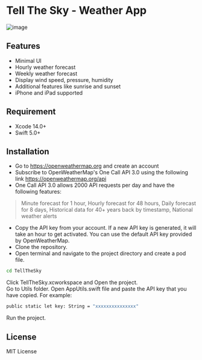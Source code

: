 # Tell The Sky -  Weather App

![image](https://user-images.githubusercontent.com/62532677/204082789-e6ce70d2-b4b1-40fb-aa75-6646933b1b31.png)

## Features

- Minimal UI
- Hourly weather forecast
- Weekly weather forecast
- Display wind speed, pressure, humidity
- Additional features like sunrise and sunset
- iPhone and iPad supported

## Requirement

- Xcode 14.0+
- Swift 5.0+

## Installation

- Go to https://openweathermap.org and create an account 
- Subscribe to OpenWeatherMap's  One Call API 3.0 using the following link https://openweathermap.org/api
- One Call API 3.0 allows 2000 API requests per day and have the following features:
> Minute forecast for 1 hour, 
> Hourly forecast for 48 hours, 
> Daily forecast for 8 days, 
> Historical data for 40+ years back by timestamp, 
> National weather alerts
- Copy the API key from your account. If a new API key is generated, it will take an hour to get activated. You can use the default API key provided by OpenWeatherMap.
- Clone the repository.
- Open terminal and navigate to the project directory and create a pod file.

```sh
cd TellTheSky
```
Click TellTheSky.xcworkspace and Open the project.
<br>
Go to Utils folder. Open AppUtils.swift file and paste the API key that you have copied.
For example:
```sh
public static let key: String = "xxxxxxxxxxxxxxx"
```
Run the project. 
 

## License

MIT License


[//]: # (These are reference links used in the body of this note and get stripped out when the markdown processor does its job. There is no need to format nicely because it shouldn't be seen. Thanks SO - http://stackoverflow.com/questions/4823468/store-comments-in-markdown-syntax)

   [dill]: <https://github.com/joemccann/dillinger>
   [git-repo-url]: <https://github.com/joemccann/dillinger.git>
   [john gruber]: <http://daringfireball.net>
   [df1]: <http://daringfireball.net/projects/markdown/>
   [markdown-it]: <https://github.com/markdown-it/markdown-it>
   [Ace Editor]: <http://ace.ajax.org>
   [node.js]: <http://nodejs.org>
   [Twitter Bootstrap]: <http://twitter.github.com/bootstrap/>
   [jQuery]: <http://jquery.com>
   [@tjholowaychuk]: <http://twitter.com/tjholowaychuk>
   [express]: <http://expressjs.com>
   [AngularJS]: <http://angularjs.org>
   [Gulp]: <http://gulpjs.com>

   [PlDb]: <https://github.com/joemccann/dillinger/tree/master/plugins/dropbox/README.md>
   [PlGh]: <https://github.com/joemccann/dillinger/tree/master/plugins/github/README.md>
   [PlGd]: <https://github.com/joemccann/dillinger/tree/master/plugins/googledrive/README.md>
   [PlOd]: <https://github.com/joemccann/dillinger/tree/master/plugins/onedrive/README.md>
   [PlMe]: <https://github.com/joemccann/dillinger/tree/master/plugins/medium/README.md>
   [PlGa]: <https://github.com/RahulHP/dillinger/blob/master/plugins/googleanalytics/README.md>
